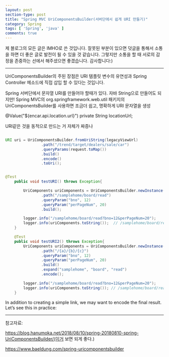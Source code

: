 ```yaml
---
layout: post
section-type: post
title: "Spring MVC UriComponentsBuilder(서버단에서 쉽게 URI 만들기)"
category: Spring
tags: [ 'Spring', 'java' ]
comments: true
---
```

제 블로그의 모든 글은 IMHO로 쓴 것입니다.
잘못된 부분이 있으면 덧글을 통해서 소통을 하면 더 좋은 글로 발전이 될 수 있을 것 같습니다.
그렇지만 소통을 할 때 서로의 감정을 존중하는 선에서 해주셨으면 좋겠습니다.
감사합니다:)

---

UriComponentsBuilder의 주된 장점은 URI 템플릿 변수의 유연성과 Spring Controller 메소드에 직접 삽입 할 수 있다는 것입니다.


Spring 서버단에서 문자열 URI를 만들어야 할때가 있다.
자바 String으로 만들어도 되지만!
Spring MVC의 org.springframework.web.util 패키지의 UriComponentsBuilder를 사용하면 조금더 쉽고, 명확하게 URI 문자열을 생성


 @Value("${encar.api.location.url}")
    private String locationUrl;

URI같은 것을 동적으로 만드는 거 자체가 짜증나

```java

URI uri = UriComponentsBuilder.fromUriString(legacyViewUrl)
                .path("/trend/target/dealers/sale/car")
                .queryParams(request.toMap())
                .build()
                .encode()
                .toUri();


@Test
	public void testURI() throws Exception{

		UriComponents uriComponents = UriComponentsBuilder.newInstance()
				.path("/samplehome/board/read")
				.queryParam("bno", 12)
				.queryParam("perPageNum", 20)
				.build();

		logger.info("/samplehome/board/read?bno=12&perPageNum=20");
		logger.info(uriComponents.toString());  // /samplehome/board/read?bno=12&perPageNum=20 가 생성된다.
	}

	@Test
	public void testURI2() throws Exception{
		UriComponents uriComponents = UriComponentsBuilder.newInstance()
				.path("/{a}/{b}/{c}")
				.queryParam("bno", 12)
				.queryParam("perPageNum", 20)
				.build()
				.expand("samplehome", "board", "read")
				.encode();

		logger.info("/samplehome/board/read?bno=12&perPageNum=20");  
		logger.info(uriComponents.toString()); // /samplehome/board/read?bno=12&perPageNum=20 가 생성된다.
	}
```

In addition to creating a simple link, we may want to encode the final result. Let’s see this in practice:

---
참고자료:

https://blog.hanumoka.net/2018/08/10/spring-20180810-spring-UriComponentsBuilder/(이거 보면 되게 좋다.)

https://www.baeldung.com/spring-uricomponentsbuilder
